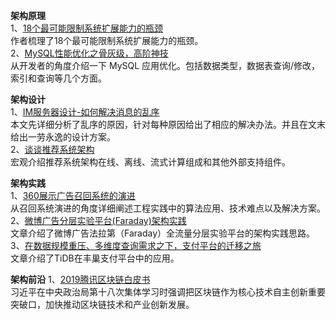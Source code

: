 **架构原理**      
1、[18个最可能限制系统扩展能力的瓶颈](https://mp.weixin.qq.com/s/YqP07IxeM2K8BEeT76JzmA)  
作者梳理了18个最可能限制系统扩展能力的瓶颈。  
2、[MySQL性能优化之骨灰级，高阶神技](https://mp.weixin.qq.com/s/FCrsFHaJ0HGjV5We1h5Ogg)  
从开发者的角度介绍一下 MySQL 应用优化。包括数据类型，数据表查询/修改，索引和查询等几个方面。  

**架构设计**   
1、[IM服务器设计-如何解决消息的乱序](https://mp.weixin.qq.com/s/6fMO7ru-sV_eEAPu2UFUYQ)  
本文先详细分析了乱序的原因，针对每种原因给出了相应的解决办法。并且在文末给出一劳永逸的设计方案。  
2、[谈谈推荐系统架构](https://mp.weixin.qq.com/s/DoiVqZQxg1sE1mxquHkr_A)  
宏观介绍推荐系统架构在线、离线、流式计算组成和其他外部支持组件。  

**架构实践**    
1、[360展示广告召回系统的演进](https://mp.weixin.qq.com/s/QqWGdVGVxSComuJT1SDo0Q)  
从召回系统演进的角度详细阐述工程实践中的算法应用、技术难点以及解决方案。  
2、[微博广告分层实验平台(Faraday)架构实践](https://mp.weixin.qq.com/s/Jqzd47uKIXb-AXFJCUWkXA)  
文章介绍了微博广告法拉第（Faraday）全流量分层实验平台的架构实践思路。  
3、[在数据规模重压、多维度查询需求之下，支付平台的迁移之旅](https://mp.weixin.qq.com/s/_0S2xYFcogcNlsOcWIzNBg)  
文章介绍了TiDB在丰巢支付平台中的应用。  

**架构前沿** 
1、[2019腾讯区块链白皮书](https://mp.weixin.qq.com/s/xaywjcize8pEaHBzi2gUoQ)  
习近平在中央政治局第十八次集体学习时强调把区块链作为核心技术自主创新重要突破口，加快推动区块链技术和产业创新发展。  
